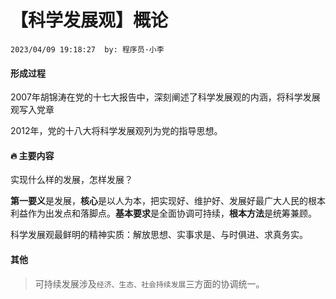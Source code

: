 # 【科学发展观】概论

`2023/04/09 19:18:27  by: 程序员·小李`

#### 形成过程

2007年胡锦涛在党的十七大报告中，深刻阐述了科学发展观的内涵，将科学发展观写入党章

2012年，党的十八大将科学发展观列为党的指导思想。


#### 🔥 主要内容

实现什么样的发展，怎样发展？

**第一要义**是发展，**核心**是以人为本，把实现好、维护好、发展好最广大人民的根本利益作为出发点和落脚点。**基本要求**是全面协调可持续，**根本方法**是统筹兼顾。

科学发展观最鲜明的精神实质：解放思想、实事求是、与时俱进、求真务实。


#### 其他

> 可持续发展涉及`经济、生态、社会持续发展`三方面的协调统一。